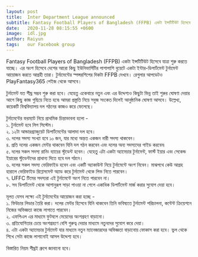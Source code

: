 ```yaml
---
layout: post
title:  Inter Department League announced
subtitle: Fantasy Football Players of Bangladesh (FFPB) একটা ইন্সটিটিউট হিসেবে যাত্রা শুরু করতে যাচ্ছে বুয়েটকে  সাথে নিয়ে
date:   2020-11-28 08:15:55 +0600
image:  idl.jpg
author: Raiyun
tags:   our Facebook group
---
```


Fantasy Football Players of Bangladesh (FFPB) একটা ইন্সটিটিউট হিসেবে যাত্রা শুরু করতে যাচ্ছে। এর অংশ হিসেবে দেশের আরো কিছু ইউনিভার্সিটির পাশাপাশি বুয়েটে একটা ইন্টার-ডিপার্টমেন্ট টুর্নামেন্ট আয়োজন করতে আগ্রহী তারা। টুর্নামেন্টের স্পন্সরশিপের দিকটা FFPB দেখবে। রেগুলার আপডেটও PlayFantasy365 পেইজ থেকে আসবে। 

টুর্নামেন্ট যত শীঘ্র সম্ভব শুরু করা হবে। যেহেতু একেবারে নতুন এবং এর উদ্দেশ্যও কিছুটা ভিন্ন তাই শুরুর ঘোষণা দেয়ার আগে কিছু কাজ গুছিয়ে নিতে হবে৷ আমরা প্রস্তুতি নিয়ে সবুজ সংকেত দিলেই আনুষ্ঠানিক ঘোষণা আসবে। উল্লেখ্য, কয়েকটি বিশ্ববিদ্যালয় দল গঠনের কাজও করে ফেলেছে। 

টুর্নামেন্টের ফরম্যাট নিয়ে প্রাথমিক চিন্তাভাবনা হলো -<br>
১. টুর্নামেন্ট হবে লিগ সিস্টেম। <br>
২. ১২টা আন্ডারগ্র্যাজুয়েট ডিপার্টমেন্টের আলাদা দল হবে। <br>
৩. দলের সদস্য সংখ্যা হবে ১০ জন, যার মধ্যে অন্তত একজন নারী সদস্য থাকবেন। <br>
৪. প্রতি দলের একজন মেন্টর থাকবেন যিনি দল গঠন করবেন এবং দলের অন্য সদস্যদের গাইড করবেন৷ <br>
৫. দলের সকল সদস্য রানিং ব্যাচের স্টুডেন্ট হবেন। যেহেতু এটা একটা অ্যামেচার টুর্নামেন্ট, ফার্স্ট ইয়ার এবং সেকেন্ড ইয়ারের স্টুডেন্টদের প্রাধান্য দিতে হবে দল গঠনে। <br>
৬. দলের সকল সদস্য ভেরিফাইড হবেন এবং একটি অ্যাকাউন্ট নিয়ে টুর্নামেন্টে অংশ নিবেন। মাঝপথে কেউ আগ্রহ হারালে ভেরিফাইড রিপ্লেসমেন্ট অ্যাড করে টুর্নামেন্ট থেকে লিভ নিতে পারবেন। <br>
৭. UFFC টিমের সদস্যরা এই টুর্নামেন্টে অংশ নিতে পারবেন না। <br>
৮. সব ডিপার্টমেন্ট থেকে আশানুরূপ সাড়া পাওয়া না গেলে একাধিক ডিপার্টমেন্ট মার্জ করার সুযোগ দেয়া হবে। 

মূলত যেসব লক্ষ্যে এই টুর্নামেন্টের আয়োজন করা হচ্ছে -<br>
১. ফিউচার লিডার তৈরি করা। দলের মেন্টর হিসেবে যিনি থাকবেন তিনি ভবিষ্যতে টুর্নামেন্ট পরিচালনা, কন্টেন্ট ক্রিয়েশনে নিজের অভিজ্ঞতা কাজে লাগাতে পারবেন। <br>
২. এফপিএল এর মাধ্যমে ফুটবলে মেয়েদের অংশগ্রহণ বাড়ানো। <br>
৩. প্রতিযোগিতার চেয়ে অংশগ্রহণে বেশি গুরুত্ব দেয়ার মাধ্যমে নতুনদের সুযোগ করে দেয়া। <br>
৪. এটা একটা অ্যামেচার টুর্নামেন্ট যার মাধ্যমে নতুন ম্যানেজারদের অভিজ্ঞতা বাড়ানোয় ফোকাস করা হবে। ভুল থেকে শিখে সেটা কাজে লাগানোই আসল উদ্দেশ্য হবে।<br>

বিস্তারিত নিয়ম শীঘ্রই গ্রুপে জানানো হবে।